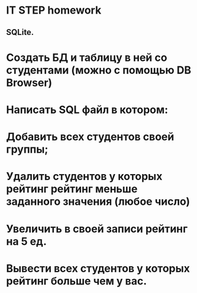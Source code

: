 # IT STEP homework

## SQLite.


# Создать БД и таблицу в ней со студентами (можно с помощью DB Browser)
# Написать SQL файл в котором:
# Добавить всех студентов своей группы;
# Удалить студентов у которых рейтинг рейтинг меньше заданного значения (любое число)
# Увеличить в своей записи рейтинг на 5 ед.
# Вывести всех студентов у которых рейтинг больше чем у вас.